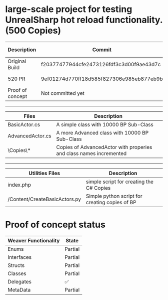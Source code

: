 # large-scale project for testing UnrealSharp hot reload functionality. (500 Copies)
| Description | Commit    | Time (Seconds) |
| ----------- | --------- | ------- |
| Original Build | f20377477944cfe2473126fdf3c3d00f9ae43d7c  | 41.06 - 45.21 |
| 520 PR | 9ef01274d770ff18d585f827306e985eb877eb9b  | 32.73 - 34.29 |
| Proof of concept | Not committed yet | 8.03 - 9.16 |

<hr>

| Files | Description |
| ----------- | ----------- |
| BasicActor.cs | A simple class with 10000 BP Sub-Class |
| AdvancedActor.cs | A more Advanced class with 10000 BP Sub-Class |
| \Copies\\* | Copies of AdvancedActor with properies and class names incremented |

<hr>

| Utilities Files | Description |
| ----------- | ----------- |
| index.php | simple script for creating the C# Copies |
| /Content/CreateBasicActors.py | Simple python script for creating copies of BP |

# Proof of concept status

| Weaver Functionality | State |
| --------- | -------- |
| Enums | Partial |
| Interfaces | Partial |
| Structs | Partial |
| Classes | Partial |
| Delegates | ✅ |
| MetaData | Partial |


